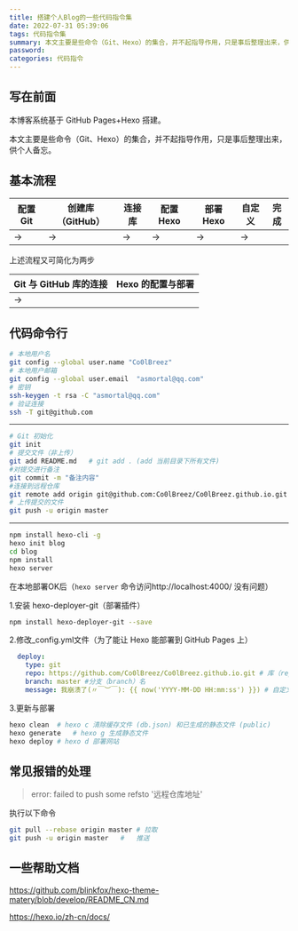 ```yaml
---
title: 搭建个人Blog的一些代码指令集
date: 2022-07-31 05:39:06
tags: 代码指令集
summary: 本文主要是些命令（Git、Hexo）的集合，并不起指导作用，只是事后整理出来，供个人备忘
password: 
categories: 代码指令
---
```


## 写在前面

本博客系统基于 GitHub Pages+Hexo 搭建。

本文主要是些命令（Git、Hexo）的集合，并不起指导作用，只是事后整理出来，供个人备忘。

## 基本流程

| 配置 Git | 创建库（GitHub） | 连接库 | 配置 Hexo | 部署 Hexo | 自定义 | 完成 |
| -------- | ---------------- | ------ | --------- | --------- | ------ | ---- |
| ->       | ->               | ->     | ->        | ->        | ->     |      |

上述流程又可简化为两步

| Git 与 GitHub 库的连接 | Hexo 的配置与部署 |
| ---------------------- | ----------------- |
| ->                     |                   |

## 代码命令行

```bash
# 本地用户名
git config --global user.name "Co0lBreez"
# 本地用户邮箱
git config --global user.email  "asmortal@qq.com"
# 密钥
ssh-keygen -t rsa -C "asmortal@qq.com"
# 验证连接
ssh -T git@github.com
```

---

```bash
# Git 初始化
git init
# 提交文件（非上传）
git add README.md	# git add . (add 当前目录下所有文件)
#对提交进行备注
git commit -m "备注内容"
#连接到远程仓库
git remote add origin git@github.com:Co0lBreez/Co0lBreez.github.io.git
# 上传提交的文件
git push -u origin master
```

---

```bash
npm install hexo-cli -g
hexo init blog
cd blog
npm install
hexo server
```

在本地部署OK后（`hexo server` 命令访问http://localhost:4000/ 没有问题）

1.安装 hexo-deployer-git（部署插件）

   ```bash
   npm install hexo-deployer-git --save
   ```

2.修改_config.yml文件（为了能让 Hexo 能部署到 GitHub Pages 上）

 ```yaml
   deploy:  
     type: git
     repo: https://github.com/Co0lBreez/Co0lBreez.github.io.git	# 库（repository）的地址
     branch: master	#分支（branch）名
     message: 我崩溃了(〃￣︶￣): {{ now('YYYY-MM-DD HH:mm:ss') }})	# 自定义提交信息
 ```

   3.更新与部署

```bash
hexo clean	# hexo c 清除缓存文件 (db.json) 和已生成的静态文件 (public)
hexo generate	# hexo g 生成静态文件
hexo deploy	# hexo d 部署网站	
```

## 常见报错的处理

> error: failed to push some refsto '远程仓库地址'

执行以下命令

```bash
git pull --rebase origin master	# 拉取
git push -u origin master	#	推送
```

## 一些帮助文档

https://github.com/blinkfox/hexo-theme-matery/blob/develop/README_CN.md

https://hexo.io/zh-cn/docs/